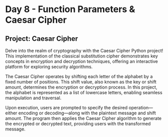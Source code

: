 # Day 8 - Function Parameters & Caesar Cipher

## Project: Caesar Cipher

Delve into the realm of cryptography with the Caesar Cipher Python project! This implementation of the classical substitution 
cipher demonstrates key concepts in encryption and decryption techniques, offering an interactive platform for exploring security algorithms.

The Caesar Cipher operates by shifting each letter of the alphabet by a fixed number of positions. This shift value, 
also known as the key or shift amount, determines the encryption or decryption process. In this project, 
the alphabet is represented as a list of lowercase letters, enabling seamless manipulation and traversal.

Upon execution, users are prompted to specify the desired operation—either encoding or decoding—along with the plaintext message 
and shift amount. The program then applies the Caesar Cipher algorithm to generate the encrypted or decrypted text, providing users 
with the transformed message.
